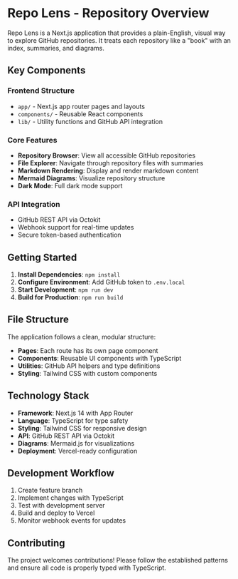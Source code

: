 # Repo Lens - Repository Overview

Repo Lens is a Next.js application that provides a plain-English, visual way to explore GitHub repositories. It treats each repository like a "book" with an index, summaries, and diagrams.

## Key Components

### Frontend Structure
- `app/` - Next.js app router pages and layouts
- `components/` - Reusable React components
- `lib/` - Utility functions and GitHub API integration

### Core Features
- **Repository Browser**: View all accessible GitHub repositories
- **File Explorer**: Navigate through repository files with summaries
- **Markdown Rendering**: Display and render markdown content
- **Mermaid Diagrams**: Visualize repository structure
- **Dark Mode**: Full dark mode support

### API Integration
- GitHub REST API via Octokit
- Webhook support for real-time updates
- Secure token-based authentication

## Getting Started

1. **Install Dependencies**: `npm install`
2. **Configure Environment**: Add GitHub token to `.env.local`
3. **Start Development**: `npm run dev`
4. **Build for Production**: `npm run build`

## File Structure

The application follows a clean, modular structure:

- **Pages**: Each route has its own page component
- **Components**: Reusable UI components with TypeScript
- **Utilities**: GitHub API helpers and type definitions
- **Styling**: Tailwind CSS with custom components

## Technology Stack

- **Framework**: Next.js 14 with App Router
- **Language**: TypeScript for type safety
- **Styling**: Tailwind CSS for responsive design
- **API**: GitHub REST API via Octokit
- **Diagrams**: Mermaid.js for visualizations
- **Deployment**: Vercel-ready configuration

## Development Workflow

1. Create feature branch
2. Implement changes with TypeScript
3. Test with development server
4. Build and deploy to Vercel
5. Monitor webhook events for updates

## Contributing

The project welcomes contributions! Please follow the established patterns and ensure all code is properly typed with TypeScript. 